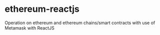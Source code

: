 # ethereum-reactjs
Operation on ethereum and ethereum chains/smart contracts with use of Metamask with ReactJS
